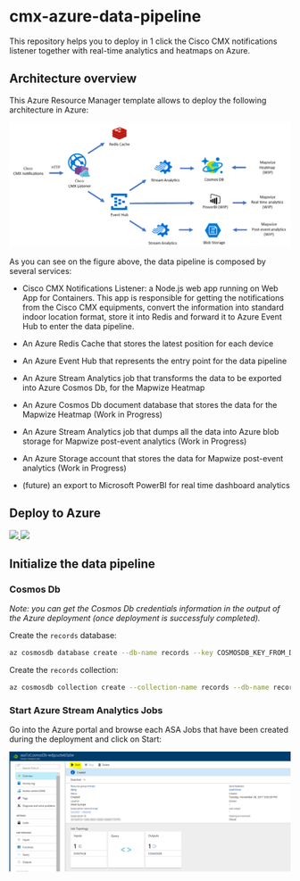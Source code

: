 # cmx-azure-data-pipeline

This repository helps you to deploy in 1 click the Cisco CMX notifications listener together with real-time analytics and heatmaps on Azure.

## Architecture overview

This Azure Resource Manager template allows to deploy the following architecture in Azure:

![CMX Azure Data Pipeline Architecture](assets/cmx-azure-data-platform-overview.png)

As you can see on the figure above, the data pipeline is composed by several services:

- Cisco CMX Notifications Listener: a Node.js web app running on Web App for Containers. This app is responsible for getting the notifications from the Cisco CMX equipments, convert the information into standard indoor location format, store it into Redis and forward it to Azure Event Hub to enter the data pipeline.

- An Azure Redis Cache that stores the latest position for each device

- An Azure Event Hub that represents the entry point for the data pipeline

- An Azure Stream Analytics job that transforms the data to be exported into Azure Cosmos Db, for the Mapwize Heatmap

- An Azure Cosmos Db document database that stores the data for the Mapwize Heatmap (Work in Progress)

- An Azure Stream Analytics job that dumps all the data into Azure blob storage for Mapwize post-event analytics (Work in Progress)

- An Azure Storage account that stores the data for Mapwize post-event analytics (Work in Progress)

- (future) an export to Microsoft PowerBI for real time dashboard analytics

## Deploy to Azure

<a href="https://portal.azure.com/#create/Microsoft.Template/uri/https%3A%2F%2Fraw.githubusercontent.com%2FIndoorLocation%2Fcmx-azure-data-pipeline%2Fdevelopment%2Fazuredeploy.json" target="_blank">
    <img src="http://azuredeploy.net/deploybutton.png"/>
</a>

<a href="http://armviz.io/#/?load=https%3A%2F%2Fraw.githubusercontent.com%2FIndoorLocation%2Fcmx-azure-data-pipeline%2Fdevelopment%2Fazuredeploy.json" target="_blank">
    <img src="http://armviz.io/visualizebutton.png"/>
</a>

## Initialize the data pipeline

### Cosmos Db

*Note: you can get the Cosmos Db credentials information in the output of the Azure deployment (once deployment is successfuly completed).*

Create the `records` database:

```bash
az cosmosdb database create --db-name records --key COSMOSDB_KEY_FROM_DEPLOYMENT_OUTPUT --url-connection COSMOSDB_ENDPOINT_FROM_DEPLOYMENT_OUTPUT
```

Create the `records` collection:

```bash
az cosmosdb collection create --collection-name records --db-name records --key COSMOSDB_KEY_FROM_DEPLOYMENT_OUTPUT --url-connection COSMOSDB_ENDPOINT_FROM_DEPLOYMENT_OUTPUT
```

### Start Azure Stream Analytics Jobs

Go into the Azure portal and browse each ASA Jobs that have been created during the deployment and click on Start:

![Start ASA Job](assets/asa.png)